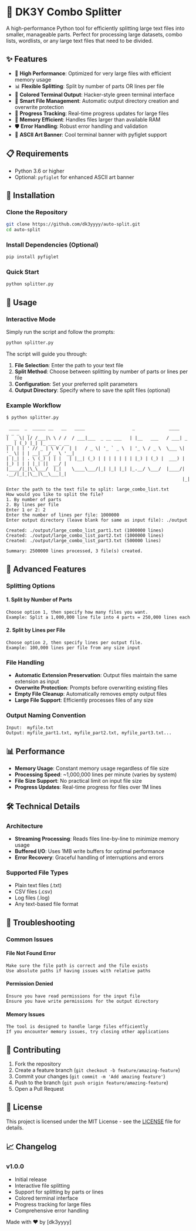 # 🔧 DK3Y Combo Splitter

A high-performance Python tool for efficiently splitting large text files into smaller, manageable parts. Perfect for processing large datasets, combo lists, wordlists, or any large text files that need to be divided.

## ✨ Features

- 🚀 **High Performance**: Optimized for very large files with efficient memory usage
- 📊 **Flexible Splitting**: Split by number of parts OR lines per file
- 🎨 **Colored Terminal Output**: Hacker-style green terminal interface
- 📁 **Smart File Management**: Automatic output directory creation and overwrite protection
- 🔄 **Progress Tracking**: Real-time progress updates for large files
- 💾 **Memory Efficient**: Handles files larger than available RAM
- 🛡️ **Error Handling**: Robust error handling and validation
- 🎯 **ASCII Art Banner**: Cool terminal banner with pyfiglet support

## 📋 Requirements

- Python 3.6 or higher
- Optional: `pyfiglet` for enhanced ASCII art banner

## 🚀 Installation

### Clone the Repository

```bash
git clone https://github.com/dk3yyyy/auto-split.git
cd auto-split
```

### Install Dependencies (Optional)

```bash
pip install pyfiglet
```

### Quick Start

```bash
python splitter.py
```

## 📖 Usage

### Interactive Mode

Simply run the script and follow the prompts:

```bash
python splitter.py
```

The script will guide you through:

1. **File Selection**: Enter the path to your text file
2. **Split Method**: Choose between splitting by number of parts or lines per file
3. **Configuration**: Set your preferred split parameters
4. **Output Directory**: Specify where to save the split files (optional)

### Example Workflow

```text
$ python splitter.py

 ____  _  _____ __   __   ____                  _             ____        _ _ _   _            
|  _ \| |/ /___|\ \ / /  / ___|___  _ __ ___   | |__   ___   / ___| _ __ | (_) |_| |_ ___ _ __ 
| | | | ' // _ | \ V /  | |   / _ \| '_ ` _ \  | '_ \ / _ \  \___ \| '_ \| | | __| __/ _ \ '__|
| |_| | . \ (_) | | |   | |__| (_) | | | | | | | |_) | (_) |  ___) | |_) | | | |_| ||  __/ |   
|____/|_|\_\___/  |_|    \____\___/|_| |_| |_| |_.__/ \___/  |____/| .__/|_|_|\__|\__\___|_|   
                                                                   |_|                         

Enter the path to the text file to split: large_combo_list.txt
How would you like to split the file?
1. By number of parts
2. By lines per file
Enter 1 or 2: 2
Enter the number of lines per file: 1000000
Enter output directory (leave blank for same as input file): ./output

Created: ./output/large_combo_list_part1.txt (1000000 lines)
Created: ./output/large_combo_list_part2.txt (1000000 lines)
Created: ./output/large_combo_list_part3.txt (500000 lines)

Summary: 2500000 lines processed, 3 file(s) created.
```

## 🔧 Advanced Features

### Splitting Options

#### 1. Split by Number of Parts

```text
Choose option 1, then specify how many files you want.
Example: Split a 1,000,000 line file into 4 parts = 250,000 lines each
```

#### 2. Split by Lines per File

```text
Choose option 2, then specify lines per output file.
Example: 100,000 lines per file from any size input
```

### File Handling

- **Automatic Extension Preservation**: Output files maintain the same extension as input
- **Overwrite Protection**: Prompts before overwriting existing files
- **Empty File Cleanup**: Automatically removes empty output files
- **Large File Support**: Efficiently processes files of any size

### Output Naming Convention

```text
Input:  myfile.txt
Output: myfile_part1.txt, myfile_part2.txt, myfile_part3.txt...
```

## 📊 Performance

- **Memory Usage**: Constant memory usage regardless of file size
- **Processing Speed**: ~1,000,000 lines per minute (varies by system)
- **File Size Support**: No practical limit on input file size
- **Progress Updates**: Real-time progress for files over 1M lines

## 🛠️ Technical Details

### Architecture

- **Streaming Processing**: Reads files line-by-line to minimize memory usage
- **Buffered I/O**: Uses 1MB write buffers for optimal performance
- **Error Recovery**: Graceful handling of interruptions and errors

### Supported File Types

- Plain text files (.txt)
- CSV files (.csv)
- Log files (.log)
- Any text-based file format

## 🐛 Troubleshooting

### Common Issues

#### File Not Found Error

```text
Make sure the file path is correct and the file exists
Use absolute paths if having issues with relative paths
```

#### Permission Denied

```text
Ensure you have read permissions for the input file
Ensure you have write permissions for the output directory
```

#### Memory Issues

```text
The tool is designed to handle large files efficiently
If you encounter memory issues, try closing other applications
```

## 🤝 Contributing

1. Fork the repository
2. Create a feature branch (`git checkout -b feature/amazing-feature`)
3. Commit your changes (`git commit -m 'Add amazing feature'`)
4. Push to the branch (`git push origin feature/amazing-feature`)
5. Open a Pull Request

## 📝 License

This project is licensed under the MIT License - see the [LICENSE](LICENSE) file for details.

## 📈 Changelog

### v1.0.0

- Initial release
- Interactive file splitting
- Support for splitting by parts or lines
- Colored terminal interface
- Progress tracking for large files
- Comprehensive error handling

Made with ❤️ by [dk3yyyy]
